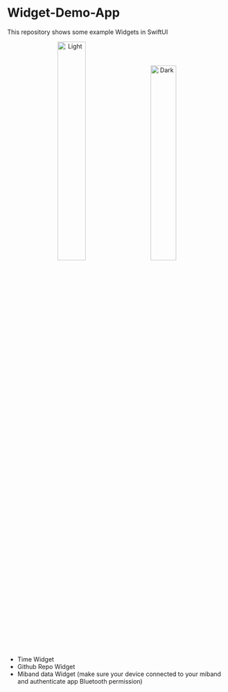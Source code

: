 # Widget-Demo-App
This repository shows some example Widgets in SwiftUI


<p align="center">
  <img alt="Light" src="https://user-images.githubusercontent.com/28716129/193448984-c2d225e1-128b-4114-9859-0c276fc46370.jpg" width="36%">
&nbsp; &nbsp; &nbsp; &nbsp;
  <img alt="Dark" src="https://user-images.githubusercontent.com/28716129/193448987-ac3d312f-65d8-4794-829e-b8c2e7e41d21.JPG" width="34%">
 

* Time Widget
* Github Repo Widget
* Miband data Widget (make sure your device connected to your miband and authenticate app Bluetooth permission)
